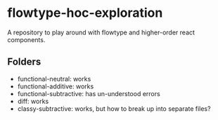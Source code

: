 # flowtype-hoc-exploration
A repository to play around with flowtype and higher-order react components.

## Folders

 - functional-neutral: works
 - functional-additive: works
 - functional-subtractive: has un-understood errors
 - diff: works
 - classy-subtractive: works, but how to break up into separate files?
